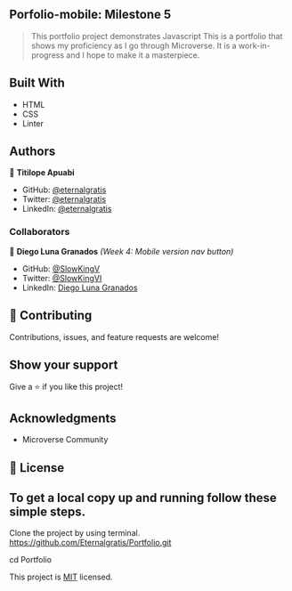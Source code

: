 ## Porfolio-mobile: Milestone 5

> This portfolio project demonstrates Javascript
> This is a portfolio that shows my proficiency as I go through Microverse. It is a work-in-progress and I hope to make it a masterpiece.

## Built With

- HTML
- CSS
- Linter

## Authors

👤 **Titilope Apuabi**

- GitHub: [@eternalgratis](https://github.com/Eternalgratis)
- Twitter: [@eternalgratis](https://twitter.com/eternalgratis)
- LinkedIn: [@eternalgratis](https://www.linkedin.com/in/titilope-apuabi-69a98719b/)

### Collaborators

👤 **Diego Luna Granados** *(Week 4: Mobile version nav button)*

- GitHub: [@SlowKingV](https://github.com/SlowKingV)
- Twitter: [@SlowKingVI](https://twitter.com/SlowKingVI)
- LinkedIn: [Diego Luna Granados](https://www.linkedin.com/in/diego-luna-granados/)

## 🤝 Contributing

Contributions, issues, and feature requests are welcome!

## Show your support

Give a ⭐️ if you like this project!

## Acknowledgments

- Microverse Community

## 📝 License

## To get a local copy up and running follow these simple steps.

Clone the project by using terminal.
https://github.com/Eternalgratis/Portfolio.git

cd Portfolio

This project is [MIT](./MIT.md) licensed.

